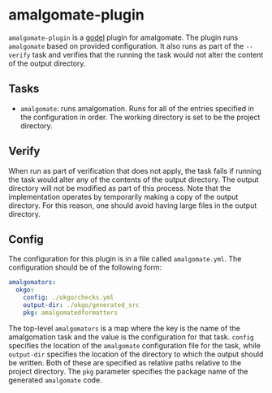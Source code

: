 amalgomate-plugin
=================
`amalgomate-plugin` is a [godel](https://github.com/palantir/godel) plugin for amalgomate. The plugin runs `amalgomate`
based on provided configuration. It also runs as part of the `--verify` task and verifies that the running the task
would not alter the content of the output directory.

Tasks
-----
* `amalgomate`: runs amalgomation. Runs for all of the entries specified in the configuration in order. The working
  directory is set to be the project directory.

Verify
------
When run as part of verification that does not apply, the task fails if running the task would alter any of the contents
of the output directory. The output directory will not be modified as part of this process. Note that the implementation
operates by temporarily making a copy of the output directory. For this reason, one should avoid having large files in
the output directory.

Config
------
The configuration for this plugin is in a file called `amalgomate.yml`. The configuration should be of the following
form:

```yaml
amalgomators:
  okgo:
    config: ./okgo/checks.yml
    output-dir: ./okgo/generated_src
    pkg: amalgomatedformatters
```

The top-level `amalgomators` is a map where the key is the name of the amalgomation task and the value is the
configuration for that task. `config` specifies the location of the `amalgomate` configuration file for the task, while
`output-dir` specifies the location of the directory to which the output should be written. Both of these are specified
as relative paths relative to the project directory. The `pkg` parameter specifies the package name of the generated
`amalgomate` code.
